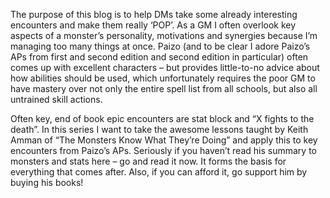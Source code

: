 The purpose of this blog is to help DMs take some already interesting encounters and make them really ‘POP’. As a GM I often overlook key aspects of a monster’s personality, motivations and synergies because I’m managing too many things at once. Paizo (and to be clear I adore Paizo’s APs from first and second edition and second edition in particular) often comes up with excellent characters – but provides little-to-no advice about how abilities should be used, which unfortunately requires the poor GM to have mastery over not only the entire spell list from all schools, but also all untrained skill actions.

Often key, end of book epic encounters are stat block and “X fights to the death”. In this series I want to take the awesome lessons taught by Keith Amman of “The Monsters Know What They’re Doing” and apply this to key encounters from Paizo’s APs. Seriously if you haven’t read his summary to monsters and stats here – go and read it now. It forms the basis for everything that comes after. Also, if you can afford it, go support him by buying his books! 

